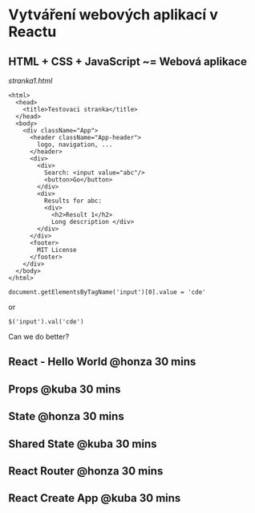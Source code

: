 # Vytváření webových aplikací v Reactu

## HTML + CSS + JavaScript ~= Webová aplikace

*stranka1.html*
```
<html>
  <head>
    <title>Testovaci stranka</title>
  </head>
  <body>
    <div className="App">
      <header className="App-header">
        logo, navigation, ...
      </header>
      <div>
        <div>
          Search: <input value="abc"/>
          <button>Go</button>
        </div>
        <div>
          Results for abc:
          <div>
            <h2>Result 1</h2>
            Long description </div>
        </div>
      </div>
      <footer>
        MIT License
      </footer>
    </div>
  </body>
</html>
```

```
document.getElementsByTagName('input')[0].value = 'cde'
```
or
```
$('input').val('cde')
```

Can we do better?

## React - Hello World @honza 30 mins

## Props @kuba 30 mins

## State @honza 30 mins

## Shared State @kuba 30 mins

## React Router @honza 30 mins

## React Create App @kuba 30 mins